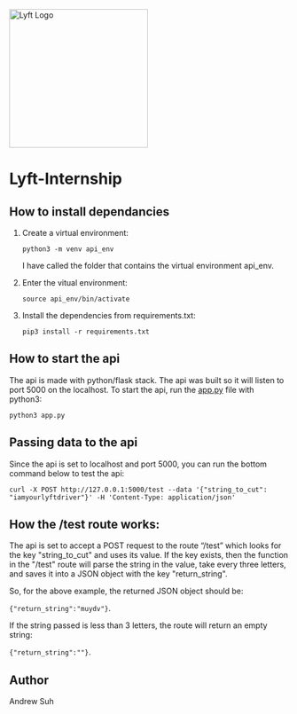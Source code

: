 <img src="https://upload.wikimedia.org/wikipedia/commons/thumb/a/a0/Lyft_logo.svg/1280px-Lyft_logo.svg.png" width="250" alt="Lyft Logo">

# Lyft-Internship

## How to install dependancies

1. Create a virtual environment:

   `python3 -m venv api_env`

   I have called the folder that contains the virtual environment api_env.

2. Enter the vitual environment:

   `source api_env/bin/activate`

3. Install the dependencies from requirements.txt:

   `pip3 install -r requirements.txt`

## How to start the api

The api is made with python/flask stack. The api was built so it will listen to port 5000 on the localhost. To start the api, run the [app.py](https://github.com/andrew-suh/Lyft-Internship/blob/master/app.py) file with python3:

`python3 app.py`

## Passing data to the api

Since the api is set to localhost and port 5000, you can run the bottom command below to test the api:

`curl -X POST http://127.0.0.1:5000/test --data '{"string_to_cut": "iamyourlyftdriver"}' -H 'Content-Type: application/json'`

## How the /test route works:

The api is set to accept a POST request to the route “/test” which looks for the key "string_to_cut" and uses its value. If the key exists, then the function in the "/test" route will parse the string in the value, take every three letters, and saves it into a JSON object with the key "return_string".

So, for the above example, the returned JSON object should be:

`{"return_string":"muydv"}`.

If the string passed is less than 3 letters, the route will return an empty string:

`{"return_string":""}`.

## Author

Andrew Suh
